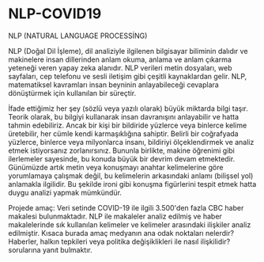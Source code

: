 # NLP-COVID19

NLP (NATURAL LANGUAGE PROCESSİNG)

NLP (Doğal Dil İşleme), dil analiziyle ilgilenen bilgisayar biliminin dalıdır ve makinelere insan dillerinden anlam okuma, anlama ve anlam çıkarma yeteneği veren yapay zeka alanıdır. NLP verileri metin dosyaları, web sayfaları, cep telefonu ve sesli iletişim gibi çeşitli kaynaklardan gelir. NLP, matematiksel kavramları insan beyninin anlayabileceği cevaplara dönüştürmek için kullanılan bir süreçtir.

İfade ettiğimiz her şey (sözlü veya yazılı olarak) büyük miktarda bilgi taşır. Teorik olarak, bu bilgiyi kullanarak insan davranışını anlayabilir ve hatta tahmin edebiliriz. Ancak bir kişi bir bildiride yüzlerce veya binlerce kelime üretebilir, her cümle kendi karmaşıklığına sahiptir. Belirli bir coğrafyada yüzlerce, binlerce veya milyonlarca insanı, bildiriyi ölçeklendirmek ve analiz etmek istiyorsanız zorlanırsınız. Bununla birlikte, makine öğrenimi gibi ilerlemeler sayesinde, bu konuda büyük bir devrim devam etmektedir. Günümüzde artık metin veya konuşmayı anahtar kelimelerine göre yorumlamaya çalışmak değil, bu kelimelerin arkasındaki anlamı (bilişsel yol) anlamakla ilgilidir. Bu şekilde ironi gibi konuşma figürlerini tespit etmek hatta duygu analizi yapmak mümkündür.

Projede amaç:
Veri setinde COVID-19 ile ilgili 3.500'den fazla CBC haber makalesi bulunmaktadır. NLP ile makaleler analiz edilmiş ve haber makalelerinde sık kullanılan kelimeler ve kelimeler arasındaki ilişkiler analiz edilmiştir. Kısaca burada amaç medyanın ana odak noktaları nelerdir? Haberler, halkın tepkileri veya politika değişiklikleri ile nasıl ilişkilidir? sorularına yanıt bulmaktır.
